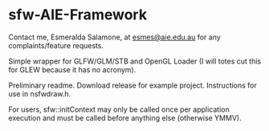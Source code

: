 # sfw-AIE-Framework

Contact me, Esmeralda Salamone, at esmes@aie.edu.au for any complaints/feature requests.

Simple wrapper for GLFW/GLM/STB and OpenGL Loader (I will totes cut this for GLEW because it has no acronym).



Preliminary readme. Download release for example project. Instructions for use in nsfwdraw.h.

For users, sfw::initContext may only be called once per application execution and must be called before anything else (otherwise YMMV).
